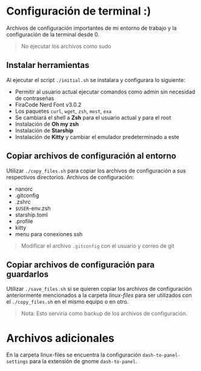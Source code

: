# Configuración de terminal :)

Archivos de configuración importantes de mi entorno de trabajo y la configuración de la terminal desde 0.

> No ejecutar los archivos como sudo

## Instalar herramientas

Al ejecutar el script `./initial.sh` se instalara y configurara lo siguiente:

- Permitir al usuario actual ejecutar comandos como admin sin necesidad de contraseñas
- FiraCode Nerd Font v3.0.2
- Los paquetes `curl`, `wget`, `zsh`, `most`, `exa`
- Se cambiará el shell a **Zsh** para el usuario actual y para el root
- Instalación de **Oh my zsh**
- Instalación de **Starship**
- Instalación de **Kitty** y cambiar el emulador predeterminado a este

## Copiar archivos de configuración al entorno

Utilizar `./copy_files.sh` para copiar los archivos de configuración a sus respectivos directorios. Archivos de configuración:

- nanorc
- .gitconfig
- .zshrc
- `$USER`-env.zsh
- starship.toml
- .profile
- kitty
- menu para conexiones ssh

> Modificar el archivo `.gitconfig` con el usuario y correo de git

## Copiar archivos de configuración para guardarlos

Utilizar `./save_files.sh` si se quieren copiar los archivos de configuración anteriormente mencionados a la carpeta _linux-files_ para ser utilizados con el `./copy_files.sh` en el mismo equipo o en otro.

> Nota: Esto serviría como backup de los archivos de configuración.

# Archivos adicionales

En la carpeta linux-files se encuentra la configuración `dash-to-panel-settings` para la extensión de gnome `dash-to-panel`.
